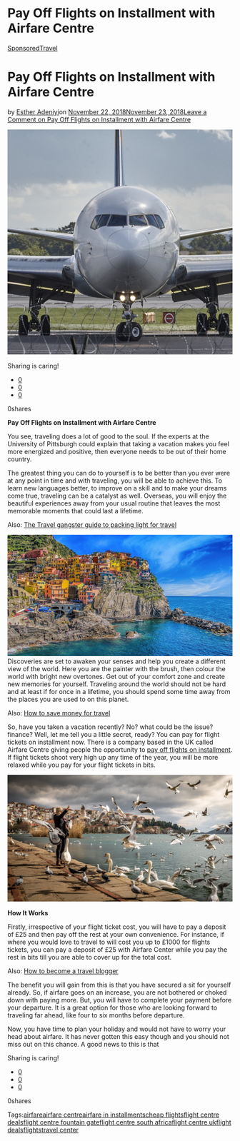 # Pay Off Flights on Installment with Airfare Centre

[Sponsored](https://estheradeniyi.com/category/sponsored/)[Travel](https://estheradeniyi.com/category/travel/)
# Pay Off Flights on Installment with Airfare Centre

by [Esther Adeniyi](https://estheradeniyi.com/author/esther-adeniyi/)on [November 22, 2018November 23, 2018](https://estheradeniyi.com/airfare-centre-pay-off-flights-on-installment/)[Leave a Comment on Pay Off Flights on Installment with Airfare Centre](https://estheradeniyi.com/airfare-centre-pay-off-flights-on-installment/#respond)

![airfare centre](images\airfare-centre.png)

Sharing is caring!

- [0](https://www.facebook.com/sharer/sharer.php?u=https%3A%2F%2Festheradeniyi.com%2Fairfare-centre-pay-off-flights-on-installment%2F&amp;t=Pay%20Off%20Flights%20on%20Installment%20with%20Airfare%20Centre)
- [0](https://twitter.com/intent/tweet?text=Pay%20Off%20Flights%20on%20Installment%20with%20Airfare%20Centre&amp;url=https%3A%2F%2Festheradeniyi.com%2Fairfare-centre-pay-off-flights-on-installment%2F)
- [0](#)

0shares

**Pay Off Flights on Installment with Airfare Centre**

You see, traveling does a lot of good to the soul. If the experts at the University of Pittsburgh could explain that taking a vacation makes you feel more energized and positive, then everyone needs to be out of their home country.

The greatest thing you can do to yourself is to be better than you ever were at any point in time and with traveling, you will be able to achieve this. To learn new languages better, to improve on a skill and to make your dreams come true, traveling can be a catalyst as well. Overseas, you will enjoy the beautiful experiences away from your usual routine that leaves the most memorable moments that could last a lifetime.

Also: [The Travel gangster guide to packing light for travel](https://estheradeniyi.com/packing-light-for-travel/)

![airfare centre](images\airfare-centre-2.jpg)
Discoveries are set to awaken your senses and help you create a different view of the world. Here you are the painter with the brush, then colour the world with bright new overtones. Get out of your comfort zone and create new memories for yourself. Traveling around the world should not be hard and at least if for once in a lifetime, you should spend some time away from the places you are used to on this planet.

Also: [How to save money for travel](https://estheradeniyi.com/save-money-for-travel/)

So, have you taken a vacation recently? No? what could be the issue? finance? Well, let me tell you a little secret, ready? You can pay for flight tickets on installment now. There is a company based in the UK called Airfare Centre giving people the opportunity to [pay off flights on installment](https://www.airfarecentre.co.uk/flight-deposit-installments). If flight tickets shoot very high up any time of the year, you will be more relaxed while you pay for your flight tickets in bits.

![airfare center](images\airfare-center-3.jpeg)

**How It Works**

Firstly, irrespective of your flight ticket cost, you will have to pay a deposit of &#xA3;25 and then pay off the rest at your own convenience. For instance, if where you would love to travel to will cost you up to &#xA3;1000 for flights tickets, you can pay a deposit of &#xA3;25 with Airfare Center while you pay the rest in bits till you are able to cover up for the total cost.

Also: [How to become a travel blogger](https://estheradeniyi.com/how-to-become-travel-blogger/)

The benefit you will gain from this is that you have secured a sit for yourself already. So, if airfare goes on an increase, you are not bothered or choked down with paying more. But, you will have to complete your payment before your departure. It is a great option for those who are looking forward to traveling far ahead, like four to six months before departure.

Now, you have time to plan your holiday and would not have to worry your head about airfare. It has never gotten this easy though and you should not miss out on this chance. A good news to this is that

Sharing is caring!

- [0](https://www.facebook.com/sharer/sharer.php?u=https%3A%2F%2Festheradeniyi.com%2Fairfare-centre-pay-off-flights-on-installment%2F&amp;t=Pay%20Off%20Flights%20on%20Installment%20with%20Airfare%20Centre)
- [0](https://twitter.com/intent/tweet?text=Pay%20Off%20Flights%20on%20Installment%20with%20Airfare%20Centre&amp;url=https%3A%2F%2Festheradeniyi.com%2Fairfare-centre-pay-off-flights-on-installment%2F)
- [0](#)

0shares

Tags:[airfare](https://estheradeniyi.com/tag/airfare/)[airfare centre](https://estheradeniyi.com/tag/airfare-centre/)[airfare in installments](https://estheradeniyi.com/tag/airfare-in-installments/)[cheap flights](https://estheradeniyi.com/tag/cheap-flights/)[flight centre deals](https://estheradeniyi.com/tag/flight-centre-deals/)[flight centre fountain gate](https://estheradeniyi.com/tag/flight-centre-fountain-gate/)[flight centre south africa](https://estheradeniyi.com/tag/flight-centre-south-africa/)[flight centre uk](https://estheradeniyi.com/tag/flight-centre-uk/)[flight deals](https://estheradeniyi.com/tag/flight-deals/)[flights](https://estheradeniyi.com/tag/flights/)[travel center](https://estheradeniyi.com/tag/travel-center/)